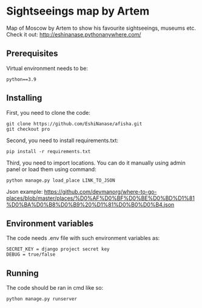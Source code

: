 # Sightseeings map by Artem

Map of Moscow by Artem to show his favourite sightseeings, museums etc.
Check it out: http://eshinanase.pythonanywhere.com/

## Prerequisites

Virtual environment needs to be:

```
python==3.9
```
## Installing

First, you need to clone the code:

```
git clone https://github.com/EshiNanase/afisha.git
git checkout pro
```
Second, you need to install requirements.txt:

```
pip install -r requirements.txt
```
Third, you need to import locations. You can do it manually using admin panel or load them using command:
```
python manage.py load_place LINK_TO_JSON
```
Json example: https://github.com/devmanorg/where-to-go-places/blob/master/places/%D0%AF%D0%BF%D0%BE%D0%BD%D1%81%D0%BA%D0%B8%D0%B9%20%D1%81%D0%B0%D0%B4.json

## Environment variables

The code needs .env file with such environment variables as:

```
SECRET_KEY = django project secret key
DEBUG = true/false
```
## Running

The code should be ran in cmd like so:

```
python manage.py runserver
```